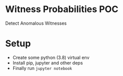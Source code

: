 # Witness Probabilities POC

Detect Anomalous Witnesses

# Setup

- Create some python (3.8) virtual env
- Install pip, jupyter and other deps
- Finally run `jupyter notebook`
